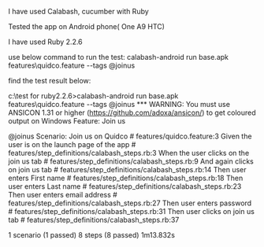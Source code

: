I have used Calabash, cucumber with Ruby

Tested the app on Android phone( One A9 HTC)

I have used Ruby 2.2.6

use below command to run the test:
calabash-android run base.apk features\quidco.feature --tags @joinus


find the test result below:

c:\test for ruby2.2.6>calabash-android run base.apk features\quidco.feature --tags @joinus
*** WARNING: You must use ANSICON 1.31 or higher (https://github.com/adoxa/ansicon/) to get coloured output on Windows
Feature: Join us

  @joinus
  Scenario: Join us on Quidco                       # features/quidco.feature:3
    Given the user is on the launch page of the app # features/step_definitions/calabash_steps.rb:3
    When the user clicks on the join us tab         # features/step_definitions/calabash_steps.rb:9
    And again clicks on join us tab                 # features/step_definitions/calabash_steps.rb:14
    Then user enters First name                     # features/step_definitions/calabash_steps.rb:18
    Then user enters Last name                      # features/step_definitions/calabash_steps.rb:23
    Then user enters email address                  # features/step_definitions/calabash_steps.rb:27
    Then user enters password                       # features/step_definitions/calabash_steps.rb:31
    Then user clicks on join us tab                 # features/step_definitions/calabash_steps.rb:37

1 scenario (1 passed)
8 steps (8 passed)
1m13.832s
